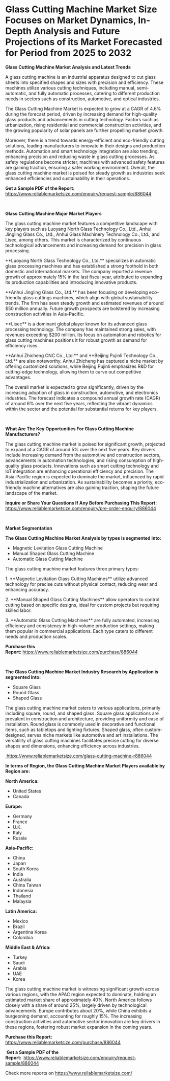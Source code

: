 <p><h1>Glass Cutting Machine Market Size Focuses on Market Dynamics, In-Depth Analysis and Future Projections of its Market Forecasted for Period from 2025 to 2032</h1></p><p><strong>Glass Cutting Machine Market Analysis and Latest Trends</strong></p>
<p><p>A glass cutting machine is an industrial apparatus designed to cut glass sheets into specified shapes and sizes with precision and efficiency. These machines utilize various cutting techniques, including manual, semi-automatic, and fully automatic processes, catering to different production needs in sectors such as construction, automotive, and optical industries.</p><p>The Glass Cutting Machine Market is expected to grow at a CAGR of 4.6% during the forecast period, driven by increasing demand for high-quality glass products and advancements in cutting technology. Factors such as urbanization, rising residential and commercial construction activities, and the growing popularity of solar panels are further propelling market growth. </p><p>Moreover, there is a trend towards energy-efficient and eco-friendly cutting solutions, leading manufacturers to innovate in their designs and production methods. Automation and smart technology integration are also trending, enhancing precision and reducing waste in glass cutting processes. As safety regulations become stricter, machines with advanced safety features are gaining traction, ensuring a safer working environment. Overall, the glass cutting machine market is poised for steady growth as industries seek enhanced efficiencies and sustainability in their operations.</p></p>
<p><strong>Get a Sample PDF of the Report:&nbsp;</strong> <a href="https://www.reliablemarketsize.com/enquiry/request-sample/886044?utm_campaign=3194&utm_medium=2&utm_source=Github&utm_content=ia&utm_term=08042025&utm_id=glass-cutting-machine">https://www.reliablemarketsize.com/enquiry/request-sample/886044</a></p>
<p>&nbsp;</p>
<p><strong>Glass Cutting Machine Major Market Players</strong></p>
<p><p>The glass cutting machine market features a competitive landscape with key players such as Luoyang North Glass Technology Co., Ltd., Anhui Jingling Glass Co., Ltd., Anhui Glass Machinery Technology Co., Ltd., and Lisec, among others. This market is characterized by continuous technological advancements and increasing demand for precision in glass processing.</p><p>**Luoyang North Glass Technology Co., Ltd.** specializes in automatic glass processing machines and has established a strong foothold in both domestic and international markets. The company reported a revenue growth of approximately 15% in the last fiscal year, attributed to expanding its production capabilities and introducing innovative products.</p><p>**Anhui Jingling Glass Co., Ltd.** has been focusing on developing eco-friendly glass cuttings machines, which align with global sustainability trends. The firm has seen steady growth and estimated revenues of around $50 million annually. Future growth prospects are bolstered by increasing construction activities in Asia-Pacific.</p><p>**Lisec** is a dominant global player known for its advanced glass processing technology. The company has maintained strong sales, with revenues exceeding $200 million. Its focus on automation and robotics for glass cutting machines positions it for robust growth as demand for efficiency rises.</p><p>**Anhui Zhicheng CNC Co., Ltd.** and **Beijing Pujinli Technology Co., Ltd.** are also noteworthy. Anhui Zhicheng has captured a niche market by offering customized solutions, while Beijing Pujinli emphasizes R&D for cutting-edge technology, allowing them to carve out competitive advantages.</p><p>The overall market is expected to grow significantly, driven by the increasing adoption of glass in construction, automotive, and electronics industries. The forecast indicates a compound annual growth rate (CAGR) of around 6% over the next five years, reflecting the vibrant dynamics within the sector and the potential for substantial returns for key players.</p></p>
<p>&nbsp;</p>
<p><strong>What Are The Key Opportunities For Glass Cutting Machine Manufacturers?</strong></p>
<p><p>The glass cutting machine market is poised for significant growth, projected to expand at a CAGR of around 5% over the next five years. Key drivers include increasing demand from the automotive and construction sectors, advancements in automation technologies, and rising consumption of high-quality glass products. Innovations such as smart cutting technology and IoT integration are enhancing operational efficiency and precision. The Asia-Pacific region is expected to dominate the market, influenced by rapid industrialization and urbanization. As sustainability becomes a priority, eco-friendly machine alternatives are also gaining traction, shaping the future landscape of the market.</p></p>
<p><strong>Inquire or Share Your Questions If Any Before Purchasing This Report:</strong> <a href="https://www.reliablemarketsize.com/enquiry/pre-order-enquiry/886044?utm_campaign=3194&utm_medium=2&utm_source=Github&utm_content=ia&utm_term=08042025&utm_id=glass-cutting-machine">https://www.reliablemarketsize.com/enquiry/pre-order-enquiry/886044</a></p>
<p>&nbsp;</p>
<p><strong>Market Segmentation</strong></p>
<p><strong>The Glass Cutting Machine Market Analysis by types is segmented into:</strong></p>
<p><ul><li>Magnetic Levitation Glass Cutting Machine</li><li>Manual Shaped Glass Cutting Machine</li><li>Automatic Glass Cutting Machine</li></ul></p>
<p><p>The glass cutting machine market features three primary types: </p><p>1. **Magnetic Levitation Glass Cutting Machines** utilize advanced technology for precise cuts without physical contact, reducing wear and enhancing accuracy. </p><p>2. **Manual Shaped Glass Cutting Machines** allow operators to control cutting based on specific designs, ideal for custom projects but requiring skilled labor. </p><p>3. **Automatic Glass Cutting Machines** are fully automated, increasing efficiency and consistency in high-volume production settings, making them popular in commercial applications. Each type caters to different needs and production scales.</p></p>
<p><strong>Purchase this Report:&nbsp;</strong><a href="https://www.reliablemarketsize.com/purchase/886044?utm_campaign=3194&utm_medium=2&utm_source=Github&utm_content=ia&utm_term=08042025&utm_id=glass-cutting-machine">https://www.reliablemarketsize.com/purchase/886044</a></p>
<p>&nbsp;</p>
<p><strong>The Glass Cutting Machine Market Industry Research by Application is segmented into:</strong></p>
<p><ul><li>Square Glass</li><li>Round Glass</li><li>Shaped Glass</li></ul></p>
<p><p>The glass cutting machine market caters to various applications, primarily including square, round, and shaped glass. Square glass applications are prevalent in construction and architecture, providing uniformity and ease of installation. Round glass is commonly used in decorative and functional items, such as tabletops and lighting fixtures. Shaped glass, often custom-designed, serves niche markets like automotive and art installations. The versatility of glass cutting machines facilitates precise cutting for diverse shapes and dimensions, enhancing efficiency across industries.</p></p>
<p><a href="https://www.reliablemarketsize.com/glass-cutting-machine-r886044?utm_campaign=3194&utm_medium=2&utm_source=Github&utm_content=ia&utm_term=08042025&utm_id=glass-cutting-machine">&nbsp;https://www.reliablemarketsize.com/glass-cutting-machine-r886044</a></p>
<p><strong>In terms of Region, the Glass Cutting Machine Market Players available by Region are:</strong></p>
<p>
    <p> <strong> North America: </strong>
        <ul>
            <li>United States</li>
            <li>Canada</li>
        </ul>
        </p> 
    <p> <strong> Europe: </strong>
        <ul>
            <li>Germany</li>
            <li>France</li>
            <li>U.K.</li>
            <li>Italy</li>
            <li>Russia</li>
        </ul>
        </p> 
    <p> <strong> Asia-Pacific: </strong>
        <ul>
            <li>China</li>
            <li>Japan</li>
            <li>South Korea</li>
            <li>India</li>
            <li>Australia</li>
            <li>China Taiwan</li>
            <li>Indonesia</li>
            <li>Thailand</li>
            <li>Malaysia</li>
        </ul>
        </p> 
    <p> <strong> Latin America: </strong>
        <ul>
            <li>Mexico</li>
            <li>Brazil</li>
            <li>Argentina Korea</li>
            <li>Colombia</li>
        </ul>
        </p> 
    <p> <strong> Middle East & Africa: </strong>
        <ul>
            <li>Turkey</li>
            <li>Saudi</li>
            <li>Arabia</li>
            <li>UAE</li>
            <li>Korea</li>
        </ul>
    </p>
    </p>
<p><p>The glass cutting machine market is witnessing significant growth across various regions, with the APAC region expected to dominate, holding an estimated market share of approximately 40%. North America follows closely with a share of around 25%, largely driven by technological advancements. Europe contributes about 20%, while China exhibits a burgeoning demand, accounting for roughly 15%. The increasing construction activities and automotive sector innovation are key drivers in these regions, fostering robust market expansion in the coming years.</p></p>
<p><strong>Purchase this Report: </strong><a href="https://www.reliablemarketsize.com/purchase/886044?utm_campaign=3194&utm_medium=2&utm_source=Github&utm_content=ia&utm_term=08042025&utm_id=glass-cutting-machine">https://www.reliablemarketsize.com/purchase/886044</a></p>
<p>&nbsp;<strong>Get a Sample PDF of the Report:&nbsp;&nbsp;</strong><a href="https://www.reliablemarketsize.com/enquiry/request-sample/886044?utm_campaign=3194&utm_medium=2&utm_source=Github&utm_content=ia&utm_term=08042025&utm_id=glass-cutting-machine">https://www.reliablemarketsize.com/enquiry/request-sample/886044</a></p>
<p><strong></strong></p>
<p>Check more reports on <a href="https://www.reliablemarketsize.com/?utm_campaign=3194&utm_medium=2&utm_source=Github&utm_content=ia&utm_term=08042025&utm_id=glass-cutting-machine">https://www.reliablemarketsize.com/</a></p>